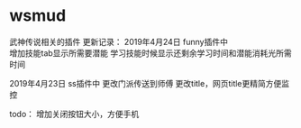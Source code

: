 # wsmud
武神传说相关的插件
更新记录：
2019年4月24日  funny插件中  
增加技能tab显示所需要潜能
学习技能时候显示还剩余学习时间和潜能消耗光所需时间

2019年4月23日  ss插件中 
更改门派传送到师傅
更改title，网页title更精简方便监控



todo：
增加关闭按钮大小，方便手机
